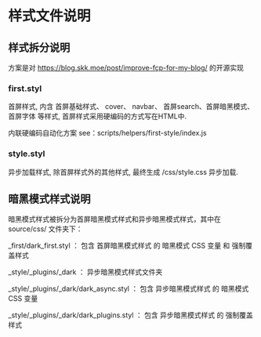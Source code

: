 # 样式文件说明

## 样式拆分说明

方案是对 https://blog.skk.moe/post/improve-fcp-for-my-blog/ 的开源实现

### first.styl

首屏样式, 内含 首屏基础样式、 cover、 navbar、 首屏search、首屏暗黑模式、首屏字体 等样式, 首屏样式采用硬编码的方式写在HTML中.

内联硬编码自动化方案 see：scripts/helpers/first-style/index.js

### style.styl

异步加载样式, 除首屏样式外的其他样式, 最终生成 /css/style.css 异步加载.

## 暗黑模式样式说明

暗黑模式样式被拆分为首屏暗黑模式样式和异步暗黑模式样式，其中在 source/css/ 文件夹下：

_first/dark_first.styl ： 包含 首屏暗黑模式样式 的 暗黑模式 CSS 变量 和 强制覆盖样式

_style/_plugins/_dark ： 异步暗黑模式样式文件夹

_style/_plugins/_dark/dark_async.styl ： 包含 异步暗黑模式样式 的 暗黑模式 CSS 变量

_style/_plugins/_dark/dark_plugins.styl ： 包含 异步暗黑模式样式 的 强制覆盖样式

